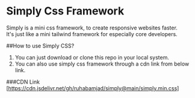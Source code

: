 # Simply Css Framework
Simply is a mini css framework, to create responsive websites faster.  
It's just like a mini tailwind framework for especially core developers.  

##How to use Simply CSS?
1. You can just download or clone this repo in your local system.  
2. You can also use simply css framework through a cdn link from below link.

###CDN Link  
[https://cdn.jsdelivr.net/gh/ruhabamjad/simply@main/simply.min.css]
